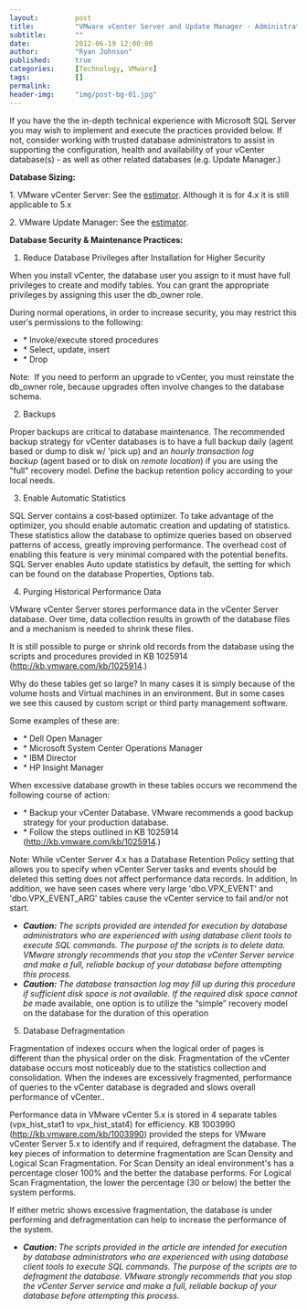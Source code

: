 ```yaml
---
layout:         post
title:          "VMware vCenter Server and Update Manager - Administration, Sizing and Maintenance"
subtitle:       ""
date:           2012-06-19 12:00:00
author:         "Ryan Johnson"
published:      true
categories:     [Technology, VMware]
tags:           []
permalink:      
header-img:     "img/post-bg-01.jpg"
---
```


If you have the the in-depth technical experience with Microsoft SQL Server you may wish to implement and execute the practices provided below. If not, consider working with trusted database administrators to assist in supporting the configuration, health and availability of your vCenter database(s) - as well as other related databases (e.g. Update Manager.)

<strong>Database Sizing:</strong>

1. VMware vCenter Server: See the <a href="http://www.vmware.com/support/vsphere4/doc/vsp_4x_db_calculator.xls">estimator</a>. Although it is for 4.x it is still applicable to 5.x

2. VMware Update Manager: See the <a href="http://www.vmware.com/support/vi3/.../vi3_vum_10_sizing_estimator.xls">estimator</a>.

<strong>Database Security &amp; Maintenance Practices:</strong>

1. Reduce Database Privileges after Installation for Higher Security

When you install vCenter, the database user you assign to it must have full privileges to create and modify tables. You can grant the appropriate privileges by assigning this user the db_owner role.

During normal operations, in order to increase security, you may restrict this userʹs permissions to the following:

<ul>
	<li>* Invoke/execute stored procedures</li>
	<li>* Select, update, insert</li>
	<li>* Drop</li>
</ul>

Note:  If you need to perform an upgrade to vCenter, you must reinstate the db_owner role, because upgrades often involve changes to the database schema.

2. Backups

Proper backups are critical to database maintenance. The recommended backup strategy for vCenter databases is to have a full backup daily (agent based or dump to disk w/ 'pick up) and an <em>hourly transaction log backup</em> (agent based or to disk on <em>remote location</em>) if you are using the "full" recovery model. Define the backup retention policy according to your local needs.

3. Enable Automatic Statistics

SQL Server contains a cost‐based optimizer. To take advantage of the optimizer, you should enable automatic creation and updating of statistics. These statistics allow the database to optimize queries based on observed patterns of access, greatly improving performance. The overhead cost of enabling this feature is very minimal compared with the potential benefits. SQL Server enables Auto update statistics by default, the setting for which can be found on the database Properties, Options tab.

4. Purging Historical Performance Data

VMware vCenter Server stores performance data in the vCenter Server database. Over time, data collection results in growth of the database files and a mechanism is needed to shrink these files.

It is still possible to purge or shrink old records from the database using the scripts and procedures provided in KB 1025914 (<a href="http://kb.vmware.com/kb/1025914">http://kb.vmware.com/kb/1025914</a>.)

Why do these tables get so large? In many cases it is simply because of the volume hosts and Virtual machines in an environment. But in some cases we see this caused by custom script or third party management software.

Some examples of these are:
<ul>
	<li>* Dell Open Manager</li>
	<li>* Microsoft System Center Operations Manager</li>
	<li>* IBM Director</li>
	<li>* HP Insight Manager</li>
</ul>

When excessive database growth in these tables occurs we recommend the following course of action:

<ul>
	<li>* Backup your vCenter Database. VMware recommends a good backup strategy for your production database.</li>
	<li>* Follow the steps outlined in KB 1025914 (<a href="http://kb.vmware.com/kb/1025914">http://kb.vmware.com/kb/1025914</a>.)</li>
</ul>

Note: While vCenter Server 4.x has a Database Retention Policy setting that allows you to specify when vCenter Server tasks and events should be deleted this setting does not affect performance data records. In addition, In addition, we have seen cases where very large 'dbo.VPX_EVENT' and 'dbo.VPX_EVENT_ARG' tables cause the vCenter service to fail and/or not start.

<ul>
	<li><em><strong>Caution: </strong>The scripts provided are intended for execution by database administrators who are experienced with using database client tools to execute SQL commands. The purpose of the scripts is to delete data. VMware strongly recommends that you stop the vCenter Server service and make a full, reliable backup of your database before attempting this process.</em></li>
	<li><em><strong>Caution:</strong> The database transaction log may fill up during this procedure if sufficient disk space is not available. If the required disk space cannot be m</em>ade available, one option is to utilize the “simple” recovery model on the database for the duration of this operation</li>
</ul>

5. Database Defragmentation

Fragmentation of indexes occurs when the logical order of pages is different than the physical order on the disk. Fragmentation of the vCenter database occurs most noticeably due to the statistics collection and consolidation. When the indexes are excessively fragmented, performance of queries to the vCenter database is degraded and slows overall performance of vCenter..

Performance data in VMware vCenter 5.x is stored in 4 separate tables (vpx_hist_stat1 to vpx_hist_stat4) for efficiency. KB 1003990 (<a href="http://kb.vmware.com/kb/1003990">http://kb.vmware.com/kb/1003990</a>) provided the steps for VMware vCenter Server 5.x to identify and if required, defragment the database. The key pieces of information to determine fragmentation are Scan Density and Logical Scan Fragmentation. For Scan Density an ideal environment's has a percentage closer 100% and the better the database performs. For Logical Scan Fragmentation, the lower the percentage (30 or below) the better the system performs.

If either metric shows excessive fragmentation, the database is under performing and defragmentation can help to increase the performance of the system.

<ul>
	<li><em><strong>Caution: </strong>The scripts provided in the article are intended for execution by database administrators who are experienced with using database client tools to execute SQL commands. The purpose of the scripts are to defragment the database. VMware strongly recommends that you stop the vCenter Server service and make a full, reliable backup of your database before attempting this process.</em></li>
</ul>